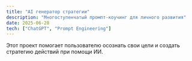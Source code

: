 ```yaml
---
title: "AI генератор стратегии"
description: "Многоступенчатый промпт-коучинг для личного развития"
date: 2025-06-28
tech: ["ChatGPT", "Prompt Engineering"]
---
```


Этот проект помогает пользователю осознать свои цели и создать стратегию действий при помощи ИИ.
